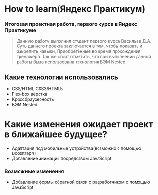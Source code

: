 # How to learn(Яндекс Практикум)
### Итоговая проектная работа, первого курса в Яндекс Практикуме
> Данную работу выполнил студент первого курса Васильев Д.А.  
> Суть данного проекта заключается в том, чтобы показать и закрепить навыки, 
> Приобретённые во время прохождения тренажёра. 
> Так же стоит отметить, 
> что при выполнении данной работы была использована технология БЭМ Nested
## Какие технологии использовались
  - CSS/HTML CSS3/HTML5
  - Flex-box вёрстка
  - Кроссбраузерность
  - БЭМ Nested
# Какие изменения ожидает проект в ближайшее будущее?

  - Адаптация под мобильные устройства(возможно с помощью Bootstrap4)
  - Добавление анимаций посредством JavaScript


### Возможные изменения
  - Добавление формы обратной связи с разработчиком с помощью JavaScript
  



